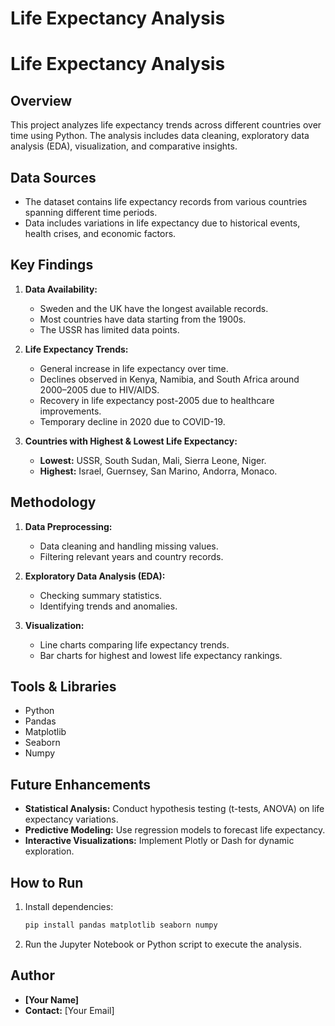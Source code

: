 # Life Expectancy Analysis

# Life Expectancy Analysis

## Overview
This project analyzes life expectancy trends across different countries over time using Python. The analysis includes data cleaning, exploratory data analysis (EDA), visualization, and comparative insights.

## Data Sources
- The dataset contains life expectancy records from various countries spanning different time periods.
- Data includes variations in life expectancy due to historical events, health crises, and economic factors.

## Key Findings
1. **Data Availability:**
   - Sweden and the UK have the longest available records.
   - Most countries have data starting from the 1900s.
   - The USSR has limited data points.

2. **Life Expectancy Trends:**
   - General increase in life expectancy over time.
   - Declines observed in Kenya, Namibia, and South Africa around 2000–2005 due to HIV/AIDS.
   - Recovery in life expectancy post-2005 due to healthcare improvements.
   - Temporary decline in 2020 due to COVID-19.

3. **Countries with Highest & Lowest Life Expectancy:**
   - **Lowest:** USSR, South Sudan, Mali, Sierra Leone, Niger.
   - **Highest:** Israel, Guernsey, San Marino, Andorra, Monaco.

## Methodology
1. **Data Preprocessing:**
   - Data cleaning and handling missing values.
   - Filtering relevant years and country records.

2. **Exploratory Data Analysis (EDA):**
   - Checking summary statistics.
   - Identifying trends and anomalies.

3. **Visualization:**
   - Line charts comparing life expectancy trends.
   - Bar charts for highest and lowest life expectancy rankings.

## Tools & Libraries
- Python
- Pandas
- Matplotlib
- Seaborn
- Numpy

## Future Enhancements
- **Statistical Analysis:** Conduct hypothesis testing (t-tests, ANOVA) on life expectancy variations.
- **Predictive Modeling:** Use regression models to forecast life expectancy.
- **Interactive Visualizations:** Implement Plotly or Dash for dynamic exploration.

## How to Run
1. Install dependencies:
   ```sh
   pip install pandas matplotlib seaborn numpy
   ```
2. Run the Jupyter Notebook or Python script to execute the analysis.

## Author
- **[Your Name]**  
- **Contact:** [Your Email]
